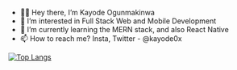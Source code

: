 - 👋🏾 Hey there, I’m Kayode Ogunmakinwa
- 👀 I’m interested in Full Stack Web and Mobile Development
- 🌱 I’m currently learning the MERN stack, and also React Native
- 📫 How to reach me? Insta, Twitter - @kayode0x

[![Top Langs](https://github-readme-stats.vercel.app/api/top-langs/?username=kayode0x&layout=compact)](https://github.com/anuraghazra/github-readme-stats)


<!---
kayode0x/kayode0x is a ✨ special ✨ repository because its `README.md` (this file) appears on your GitHub profile.
You can click the Preview link to take a look at your changes.
--->
